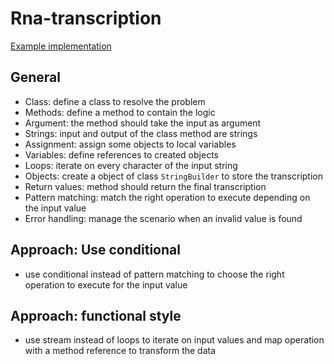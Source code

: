 # Rna-transcription

[Example implementation](https://github.com/exercism/java/blob/master/exercises/rna-transcription/.meta/src/reference/java/RnaTranscription.java)

## General

- Class: define a class to resolve the problem
- Methods: define a method to contain the logic 
- Argument: the method should take the input as argument
- Strings: input and output of the class method are strings
- Assignment: assign some objects to local variables
- Variables: define references to created objects
- Loops: iterate on every character of the input string
- Objects: create a object of class `StringBuilder` to store the transcription
- Return values: method should return the final transcription
- Pattern matching: match the right operation to execute depending on the input value
- Error handling: manage the scenario when an invalid value is found

## Approach: Use conditional
- use conditional instead of pattern matching to choose the right operation to execute for the input value

## Approach: functional style
- use stream instead of loops to iterate on input values and map operation with a method reference to transform the data
